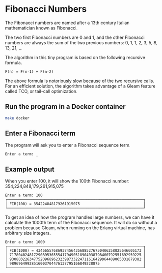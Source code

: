 # Fibonacci Numbers

The Fibonacci numbers are named after a 13th century Italian mathematician known
as Fibonacci.

The two first Fibonacci numbers are 0 and 1, and the other Fibonacci numbers
are always the sum of the two previous numbers: 0, 1, 1, 2, 3, 5, 8, 13, 21, ...

The algorithm in this tiny program is based on the following recursive formula.

```text
F(n) = F(n-1) + F(n-2)
```

The above formula is notoriously slow because of the two recursive calls. For an
efficient solution, the algorithm takes advantage of a Gleam feature called TCO,
or tail-call optimization.

## Run the program in a Docker container
```bash
make docker
```

## Enter a Fibonacci term
The program will ask you to enter a Fibonacci sequence term.
```text
Enter a term: _
```

## Example output
When you enter 100, it will show the 100th Fibonacci number: 354,224,848,179,261,915,075
```text
Enter a term: 100
┌──────────────────────────────────────────────────────────────┐
│ FIB(100) = 354224848179261915075                             │
└──────────────────────────────────────────────────────────────┘
```
To get an idea of how the program handles large numbers, we can have it calculate
the 1000th term of the Fibonacci sequence. It will do so without a problem because
Gleam, when running on the Erlang virtual machine, has arbitrary size integers.
```
Enter a term: 1000
┌──────────────────────────────────────────────────────────────┐
│ FIB(1000) = 434665576869374564356885276750406258025646605173 │
│ 717804024817290895365554179490518904038798400792551692959225 │
│ 930803226347752096896232398733224711616429964409065331879382 │
│ 98969649928516003704476137795166849228875                    │
└──────────────────────────────────────────────────────────────┘
```